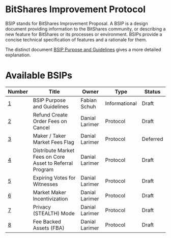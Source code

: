 # BitShares Improvement Protocol

BSIP stands for BitShares Improvement Proposal. A BSIP is a design document
providing information to the BitShares community, or describing a new feature for
BitShares or its processes or environment. BSIPs provide a concise
technical specification of features and a rationale for them.

The distinct document [BSIP Purpose and Guidelines](bsip-0001.md) gives a more
detailed explanation.

# Available BSIPs

Number             | Title                              | Owner          | Type           | Status
------------------ | ---------------------------        | -------------- | -------------- | -------
[1](bsip-0001.md)  | BSIP Purpose and Guidelines        | Fabian Schuh   | Informational  | Draft
[2](bsip-0002.md)  | Refund Create Order Fees on Cancel | Danial Larimer | Protocol       | Draft
[3](bsip-0003.md)  | Maker / Taker Market Fees Flag     | Danial Larimer | Protocol       | Deferred
[4](bsip-0004.md)  | Distribute Market Fees on Core Asset to Referral Program | Danial Larimer | Protocol | Draft
[5](bsip-0005.md)  | Expiring Votes for Witnesses       | Danial Larimer | Protocol       | Draft
[6](bsip-0006.md)  | Market Maker Incentivization       | Danial Larimer | Protocol       | Draft
[7](bsip-0007.md)  | Privacy (STEALTH) Mode             | Danial Larimer | Protocol       | Draft
[8](bsip-0008.md)  | Fee Backed Assets (FBA)            | Danial Larimer | Protocol       | Draft
